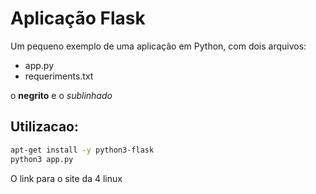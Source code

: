 # Aplicação Flask

Um pequeno exemplo de uma aplicação em Python, com dois arquivos:

- app.py
- requeriments.txt

o **negrito** e o *sublinhado*

## Utilizacao:

```bash
apt-get install -y python3-flask
python3 app.py
```
O link para o site da 4 linux
